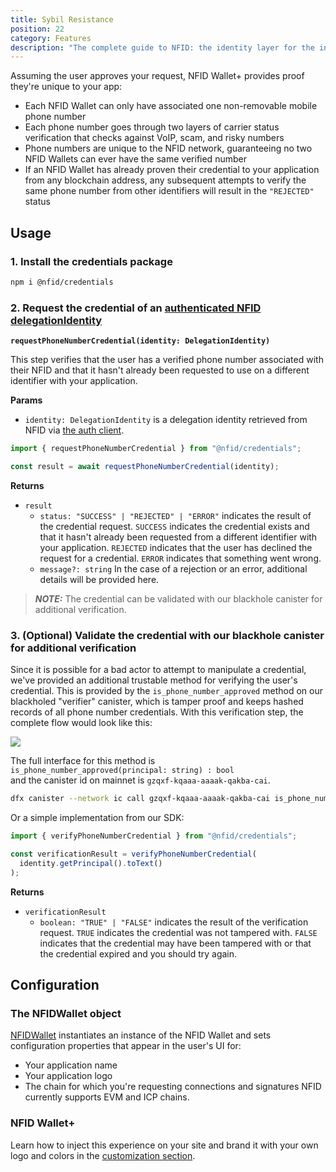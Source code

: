 ```yaml
---
title: Sybil Resistance
position: 22
category: Features
description: "The complete guide to NFID: the identity layer for the internet."
---
```


Assuming the user approves your request, NFID Wallet+ provides proof they're unique to your app:
- Each NFID Wallet can only have associated one non-removable mobile phone number
- Each phone number goes through two layers of carrier status verification that checks against VoIP, scam, and risky numbers
- Phone numbers are unique to the NFID network, guaranteeing no two NFID Wallets can ever have the same verified number
- If an NFID Wallet has already proven their credential to your application from any blockchain address, any subsequent attempts to verify the same phone number from other identifiers will result in the `"REJECTED"` status

## Usage

### 1\. Install the credentials package

```sh
npm i @nfid/credentials
```

### 2\. Request the credential of an [authenticated NFID delegationIdentity](../ic-features/authentication)

**`requestPhoneNumberCredential(identity: DelegationIdentity)`**

This step verifies that the user has a verified phone number associated with their NFID and that it hasn't already been requested to use on a different identifier with your application.

**Params**

- `identity: DelegationIdentity` is a delegation identity retrieved from NFID via [the auth client](../basics/basic-integration).

```typescript
import { requestPhoneNumberCredential } from "@nfid/credentials";

const result = await requestPhoneNumberCredential(identity);
```

**Returns**

- `result`
  - `status: "SUCCESS" | "REJECTED" | "ERROR"` indicates the result of the credential request. `SUCCESS` indicates the credential exists and that it hasn't already been requested from a different identifier with your application. `REJECTED` indicates that the user has declined the request for a credential. `ERROR` indicates that something went wrong.
  - `message?: string` In the case of a rejection or an error, additional details will be provided here.

> **_NOTE:_** The credential can be validated with our blackhole canister for additional verification.

### 3\. (Optional) Validate the credential with our blackhole canister for additional verification

Since it is possible for a bad actor to attempt to manipulate a credential, we've provided an additional trustable method for verifying the user's credential. This is provided by the `is_phone_number_approved` method on our blackholed "verifier" canister, which is tamper proof and keeps hashed records of all phone number credentials. With this verification step, the complete flow would look like this:

<img src="../../phone-credential-sequence-diagram.png"></img>

The full interface for this method is </br>
`is_phone_number_approved(principal: string) : bool`</br>
and the canister id on mainnet is `gzqxf-kqaaa-aaaak-qakba-cai`.

```sh
dfx canister --network ic call gzqxf-kqaaa-aaaak-qakba-cai is_phone_number_approved '("principal-as-string")'
```

Or a simple implementation from our SDK:

```typescript
import { verifyPhoneNumberCredential } from "@nfid/credentials";

const verificationResult = verifyPhoneNumberCredential(
  identity.getPrincipal().toText()
);
```

**Returns**

- `verificationResult`
  - `boolean: "TRUE" | "FALSE"` indicates the result of the verification request. `TRUE` indicates the credential was not tampered with. `FALSE` indicates that the credential may have been tampered with or that the credential expired and you should try again.


## Configuration
### The NFIDWallet object
[NFIDWallet](../getting-started/quickstart#create) instantiates an instance of the NFID Wallet and sets configuration properties that appear in the user's UI for:
- Your application name
- Your application logo
- The chain for which you're requesting connections and signatures
NFID currently supports EVM and ICP chains.

### NFID Wallet+
Learn how to inject this experience on your site and brand it with your own logo and colors in the [customization section](ui-customization).